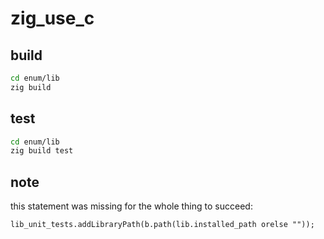 # zig_use_c

## build

```bash
cd enum/lib
zig build
```

## test

```bash
cd enum/lib
zig build test
```

## note

this statement was missing for the whole thing to succeed:

```zig
lib_unit_tests.addLibraryPath(b.path(lib.installed_path orelse ""));
```
